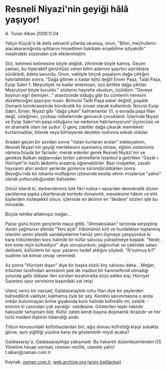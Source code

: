 # Resneli Niyazi'nin geyiği hâlâ yaşıyor!

*A. Turan Alkan 2009.11.04*

<tr><td class="metin" colspan="2" style="padding-top: 20px; padding-left: 5px; ">Yalçın Küçük'ü ilk defa seksenli yıllarda okumuş, onun, "Bilim, meçhullerin alacakaranlığında ışıltılarını hissettiren hakikate erişebilme iştiyakidir" mealindeki sözünden çok etkilenmiştim.</td></tr><tr><td class="metin" colspan="2" style="padding-top: 20px; padding-left: 5px; "><p>Söz, kelimesi kelimesine böyle değildi, zihnimde böyle kalmış. Geçen zaman, bu hiperaktif görüntüsü veren bilim adamını şaşırtıcı aşırılıklara sürükledi, âdeta savurdu. Onun, vaktiyle birçok paşaların dağa çıktığını hatırlattıktan sonra, "Dağa gitmek o kadar kötü değil! Enver Paşa, Talat Paşa, Eyüp Sabri 1. Meşrutiyet ne kadar enteresan, üçü birlikte dağa çıktılar. Meşrutiyet böyle kuruldu." sözlerini hayretle okudum, üzüldüm. "Deveye boynun eğri demişler..." atasözünde olduğu gibi bu cümlenin neresini düzelteceğini şaşırıyor insan: Birincisi Talât Paşa asker değildi, paşalık Osmanlı bürokrasisinde bürokratik bir ünvan olarak kullanılırdı. İkincisi Eyüp Sabri, Enver, Niyazi gibi "dağa çıkan" kahramanlar (!), o esnada paşa filan değil, üsteğmen, yüzbaşı rütbelerinde gencecik çocuklardı. İçlerinde Niyazi ve Eyüp Sabri'nin paşa olduğunu ise nedense hatırlamıyorum! Üçüncüsü ve en dramatik olanı ise şudur: O genç zabitler dağa çıkarak memleketi kurtarmadılar, bilerek veya bilmeyerek devletin mahvına sebeb oldular.
<p> Aradan geçen bir asırdan sonra "Vatan kurtaran arslan" edebiyatının, Resneli Niyazi'nin geyiği mertebesini aşamamış olması, eğitim sistemimiz nâmına büyük bir faciadır; merak edenler gerek Resneli Niyâzi'nin ve gerekse Balkan dağlarından binbir zahmetlerle İstanbul'a getirtilen "Gazâl-ı Hürriyet"in hazîn âkıbetini araştırıp öğrenebilirler. Bazı rivâyetler, zavallı hayvanın ahırı andırır yerlerde günlerce süründürüldükten sonra Beyoğlu'nda bir lokanta mutfağının izbesinde kesilip etinin müşteriye "yahni" olarak yutturulduğundan bahseder.
<p> Gönül isterdi ki, darbecilerimiz bile fikri nokta-i nazardan demokratik düzen yanlılarına şapka çıkarttıracak kertede donanımlı, meselesine hâkim ve ehil kişilerden müteşekkil olsun; içlerinde en âkılının en "âkılâne" sözleri işte bu minvalde.
<p> Büyük tehlike atlatmışız meğer...
<p> Pazar günü bizim gençlerle maça gittik. "Ahmakıslatan" tarzında serpiştirip duran yağmurun altında "Yeni açık" tribününün kirli ve hurdalıktan toplanmış izlenimi veren plastik sandalyelerine henüz yeni ilişmeye çalışıyorduk ki karşı tribünlerden koro halinde bir küfür salvosu yükselmeye başladı. "Nedir, kim kime niçin küfrediyor" diye soruşturdum; yağmurluk ve çekirdek satan delikanlı, küfürlerin bir spor yazarını hedef aldığını söyledi. "N'oolmuş ki?" sualime ise kimse cevap veremedi.
<p> Az sonra "Hürriyet dışarı" diye bir başka sözlü linç salvosu daha... Meğer, tribünler tarafından annesinin pek de mazbut bir hanımefendi olmadığı yolunda galîz iddialar ileri sürülen tezahüratta sözü edilen kişi, Hürriyet Gazetesi spor servisinin başındaki zat imiş!
<p> Utanç verici bir vaziyet; Galatasaraylılık ruhu filan diye bir şeylerden bahsedilirdi vaktiyle; kalmamış öyle bir şey. Kendini savunmasına o anda imkân bulunmayan birine gıyabında koro halinde küfredilir mi; üstelik -eminim ki canından çok sevdiği- validesine. Gösterilen tepki haklıdır haksızdır tartışmam bile. Küfür zaten kendi başına düşmanlık ibrazıdır ve her türlü medenî ilişkinin tükendiği andır.
<p> Tribün korosundaki küfürbazlardan biri, ağız dolusu küfrettiği kişiyi sokakta görse, aynı yiğitliği yüzüne karşı da gösterebilir miydi acaba?
<p> Galatasaray'a, Galatasaraylılığa yakışmadı. Bu hakareti düzenleyenlerden GS Yönetimi hesap sormalı; resmen rezillik, utandık yahu! t.alkan@zaman.com.tr<br/></p></p></p></p></p></p></p></p></p></td></tr>

Kaynak: [zaman.com.tr](http://zaman.com.tr/yazar.do?yazino=911281), [web.archive.org (arşiv bağlantısı)](http://web.archive.org/web/20091111011246/http://zaman.com.tr:80/yazar.do?yazino=911281)
